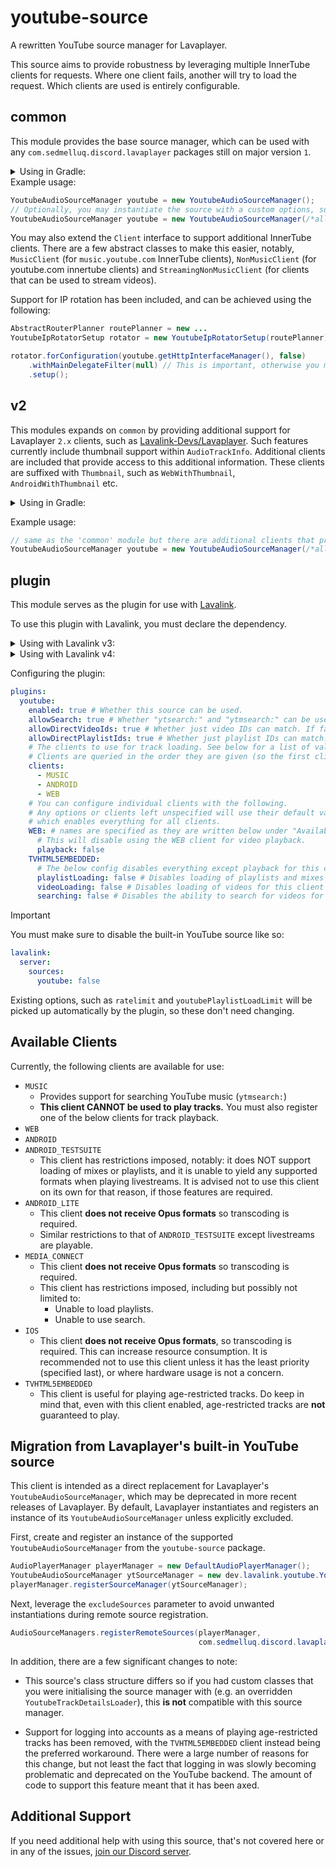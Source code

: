 # youtube-source
A rewritten YouTube source manager for Lavaplayer.

This source aims to provide robustness by leveraging multiple InnerTube clients
for requests. Where one client fails, another will try to load the request.
Which clients are used is entirely configurable.

## common
This module provides the base source manager, which can be used with any
`com.sedmelluq.discord.lavaplayer` packages still on major version `1`.

<details>
<summary>Using in Gradle:</summary>

```kotlin
repositories {
  // replace with https://maven.lavalink.dev/snapshots if you want to use a snapshot version.
  maven(url = "https://maven.lavalink.dev/releases")
}

dependencies {
  // Replace VERSION with the current version as shown by the Releases tab or a long commit hash `-SNAPSHOT` for snapshots.
  implementation("dev.lavalink.youtube:common:VERSION")
}
```

</details>
Example usage:

```java
YoutubeAudioSourceManager youtube = new YoutubeAudioSourceManager();
// Optionally, you may instantiate the source with a custom options, such as toggling use of searching, and clients.
YoutubeAudioSourceManager youtube = new YoutubeAudioSourceManager(/*allowSearch:*/ true, new Client[] { new Music(), new Web(), new Android() });
```

You may also extend the `Client` interface to support additional InnerTube clients. There are a few abstract classes to
make this easier, notably, `MusicClient` (for `music.youtube.com` InnerTube clients), `NonMusicClient` (for youtube.com
innertube clients) and `StreamingNonMusicClient` (for clients that can be used to stream videos).

Support for IP rotation has been included, and can be achieved using the following:
```java
AbstractRouterPlanner routePlanner = new ...
YoutubeIpRotatorSetup rotator = new YoutubeIpRotatorSetup(routePlanner);

rotator.forConfiguration(youtube.getHttpInterfaceManager(), false)
    .withMainDelegateFilter(null) // This is important, otherwise you may get NullPointerExceptions.
    .setup();
```

## v2
This modules expands on `common` by providing additional support for
Lavaplayer `2.x` clients, such as [Lavalink-Devs/Lavaplayer](https://github.com/lavalink-devs/lavaplayer).
Such features currently include thumbnail support within `AudioTrackInfo`.
Additional clients are included that provide access to this additional information.
These clients are suffixed with `Thumbnail`, such as `WebWithThumbnail`, `AndroidWithThumbnail` etc.

<details>
<summary>Using in Gradle:</summary>

```kotlin
repositories {
  // replace with https://maven.lavalink.dev/snapshots if you want to use a snapshot version.
  maven(url = "https://maven.lavalink.dev/releases")
}

dependencies {
  // Replace VERSION with the current version as shown by the Releases tab or a long commit hash `-SNAPSHOT` for snapshots.
  implementation("dev.lavalink.youtube:v2:VERSION")
}
```

</details>

Example usage:
```java
// same as the 'common' module but there are additional clients that provide video thumbnails in the returned metadata.
YoutubeAudioSourceManager youtube = new YoutubeAudioSourceManager(/*allowSearch:*/ true, new Client[] { new MusicWithThumbnail(), new WebWithThumbnail(), new AndroidWithThumbnail() });
```

## plugin
This module serves as the plugin for use with [Lavalink](https://github.com/lavalink-devs/Lavalink).

To use this plugin with Lavalink, you must declare the dependency.

<details>
<summary>Using with Lavalink v3:</summary>

```yaml
lavalink:
  plugins:
    # Replace VERSION with the current version as shown by the Releases tab or a long commit hash for snapshots.
    - dependency: "dev.lavalink.youtube:youtube-plugin:VERSION"
      repository: "https://maven.lavalink.dev/releases" # use https://maven.lavalink.dev/snapshots if you want to use a snapshot version.
```

</details>

<details>
<summary>Using with Lavalink v4:</summary>

```yaml
lavalink:
  plugins:
    # Replace VERSION with the current version as shown by the Releases tab or a long commit hash for snapshots.
    - dependency: "dev.lavalink.youtube:youtube-plugin:VERSION"
      snapshot: false # Set to true if you want to use a snapshot version.
```

</details>

Configuring the plugin:
```yaml
plugins:
  youtube:
    enabled: true # Whether this source can be used.
    allowSearch: true # Whether "ytsearch:" and "ytmsearch:" can be used.
    allowDirectVideoIds: true # Whether just video IDs can match. If false, only complete URLs will be loaded.
    allowDirectPlaylistIds: true # Whether just playlist IDs can match. If false, only complete URLs will be loaded.
    # The clients to use for track loading. See below for a list of valid clients.
    # Clients are queried in the order they are given (so the first client is queried first and so on...)
    clients:
      - MUSIC
      - ANDROID
      - WEB
    # You can configure individual clients with the following.
    # Any options or clients left unspecified will use their default values,
    # which enables everything for all clients.
    WEB: # names are specified as they are written below under "Available Clients".
      # This will disable using the WEB client for video playback.
      playback: false
    TVHTML5EMBEDDED:
      # The below config disables everything except playback for this client.
      playlistLoading: false # Disables loading of playlists and mixes for this client.
      videoLoading: false # Disables loading of videos for this client (playback is still allowed).
      searching: false # Disables the ability to search for videos for this client.
```

> [!IMPORTANT]
> You must make sure to disable the built-in YouTube source like so:
```yaml
lavalink:
  server:
    sources:
      youtube: false
```

Existing options, such as `ratelimit` and `youtubePlaylistLoadLimit` will be picked up automatically by the plugin,
so these don't need changing.

## Available Clients
Currently, the following clients are available for use:

- `MUSIC`
  - Provides support for searching YouTube music (`ytmsearch:`)
  - **This client CANNOT be used to play tracks.** You must also register one of the
    below clients for track playback.
- `WEB`
- `ANDROID`
- `ANDROID_TESTSUITE`
  - This client has restrictions imposed, notably: it does NOT support loading of mixes or playlists,
    and it is unable to yield any supported formats when playing livestreams.
    It is advised not to use this client on its own for that reason, if those features are required.
- `ANDROID_LITE`
  - This client **does not receive Opus formats** so transcoding is required.
  - Similar restrictions to that of `ANDROID_TESTSUITE` except livestreams are playable.
- `MEDIA_CONNECT`
  - This client **does not receive Opus formats** so transcoding is required.
  - This client has restrictions imposed, including but possibly not limited to:
    - Unable to load playlists.
    - Unable to use search.
- `IOS`
  - This client **does not receive Opus formats**, so transcoding is required. This can
    increase resource consumption. It is recommended not to use this client unless it has
    the least priority (specified last), or where hardware usage is not a concern.
- `TVHTML5EMBEDDED`
  - This client is useful for playing age-restricted tracks. Do keep in mind that, even with this
    client enabled, age-restricted tracks are **not** guaranteed to play.

## Migration from Lavaplayer's built-in YouTube source

This client is intended as a direct replacement for Lavaplayer's `YoutubeAudioSourceManager`,
which may be deprecated in more recent releases of Lavaplayer.
By default, Lavaplayer instantiates and registers an instance of its `YoutubeAudioSourceManager` unless
explicitly excluded.

First, create and register an instance of the supported `YoutubeAudioSourceManager` from the `youtube-source` package.
```java
AudioPlayerManager playerManager = new DefaultAudioPlayerManager();
YoutubeAudioSourceManager ytSourceManager = new dev.lavalink.youtube.YoutubeAudioSourceManager();
playerManager.registerSourceManager(ytSourceManager);
```

Next, leverage the `excludeSources` parameter to avoid unwanted instantiations during remote source registration.
```java
AudioSourceManagers.registerRemoteSources(playerManager,
                                          com.sedmelluq.discord.lavaplayer.source.youtube.YoutubeAudioSourceManager.class);
```

In addition, there are a few significant changes to note:

- This source's class structure differs so if you had custom classes that you were initialising
  the source manager with (e.g. an overridden `YoutubeTrackDetailsLoader`), this **is not** compatible
  with this source manager.

- Support for logging into accounts as a means of playing age-restricted tracks has been removed, with the
  `TVHTML5EMBEDDED` client instead being the preferred workaround. There were a large number of
  reasons for this change, but not least the fact that logging in was slowly becoming problematic and deprecated
  on the YouTube backend. The amount of code to support this feature meant that it has been axed.

## Additional Support
If you need additional help with using this source, that's not covered here or in any of the issues, 
[join our Discord server](https://discord.gg/ZW4s47Ppw4).
